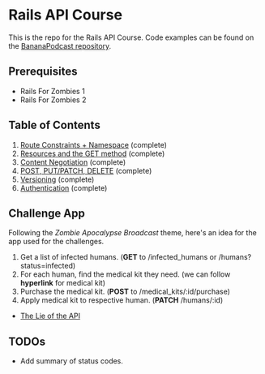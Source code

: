 # Rails API Course

This is the repo for the Rails API Course. Code examples can be found on the [BananaPodcast repository](https://github.com/codeschool/BananaPodcast).

## Prerequisites

* Rails For Zombies 1
* Rails For Zombies 2

## Table of Contents

1. [Route Constraints + Namespace](content/01-recap-intro.md) (complete)
2. [Resources and the GET method](content/02-resources-and-get.md) (complete)
3. [Content Negotiation](content/03-content-negotiation.md) (complete)
4. [POST, PUT/PATCH, DELETE](content/04-post-put-patch-delete.md) (complete)
5. [Versioning](content/05-versioning.md) (complete)
6. [Authentication](content/06-authentication.md) (complete)

## Challenge App

Following the *Zombie Apocalypse Broadcast* theme, here's an idea for the app used for the challenges.

1. Get a list of infected humans. (**GET** to /infected_humans or /humans?status=infected)
2. For each human, find the medical kit they need. (we can follow **hyperlink** for medical kit)
3. Purchase the medical kit. (**POST** to /medical_kits/:id/purchase)
4. Apply medical kit to respective human. (**PATCH** /humans/:id)

* [The Lie of the API](http://ruben.verborgh.org/blog/2013/11/29/the-lie-of-the-api/)

## TODOs

* Add summary of status codes.


